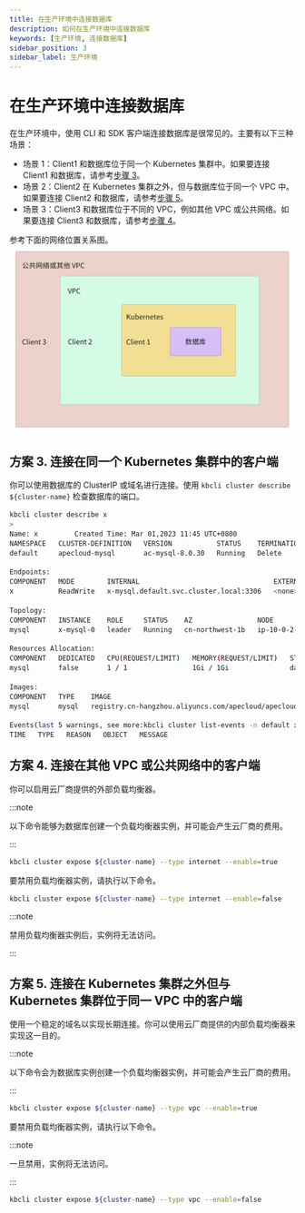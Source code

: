```yaml
---
title: 在生产环境中连接数据库
description: 如何在生产环境中连接数据库
keywords: [生产环境, 连接数据库]
sidebar_position: 3
sidebar_label: 生产环境
---
```


# 在生产环境中连接数据库

在生产环境中，使用 CLI 和 SDK 客户端连接数据库是很常见的。主要有以下三种场景：
- 场景 1：Client1 和数据库位于同一个 Kubernetes 集群中。如果要连接 Client1 和数据库，请参考[步骤 3](#步骤-3-连接在同一个-kubernetes-集群中的客户端)。
- 场景 2：Client2 在 Kubernetes 集群之外，但与数据库位于同一个 VPC 中。如果要连接 Client2 和数据库，请参考[步骤 5](#步骤-5-连接在-kubernetes-集群之外但与-kubernetes-集群位于同一-vpc-中的客户端)。
- 场景 3：Client3 和数据库位于不同的 VPC，例如其他 VPC 或公共网络。如果要连接 Client3 和数据库，请参考[步骤 4](#步骤-4-连接在其他-vpc-或公共网络中的客户端)。

参考下面的网络位置关系图。
![Example](../img/../../img/connect-to-database-in-production-env-network-locations.jpg)

## 方案 3. 连接在同一个 Kubernetes 集群中的客户端

你可以使用数据库的 ClusterIP 或域名进行连接。使用 `kbcli cluster describe ${cluster-name}` 检查数据库的端口。

```bash
kbcli cluster describe x
>
Name: x         Created Time: Mar 01,2023 11:45 UTC+0800
NAMESPACE   CLUSTER-DEFINITION   VERSION           STATUS    TERMINATION-POLICY
default     apecloud-mysql       ac-mysql-8.0.30   Running   Delete

Endpoints:
COMPONENT   MODE        INTERNAL                                 EXTERNAL
x           ReadWrite   x-mysql.default.svc.cluster.local:3306   <none>

Topology:
COMPONENT   INSTANCE    ROLE     STATUS    AZ                NODE                                                       CREATED-TIME
mysql       x-mysql-0   leader   Running   cn-northwest-1b   ip-10-0-2-184.cn-northwest-1.compute.internal/10.0.2.184   Mar 01,2023 11:45 UTC+0800

Resources Allocation:
COMPONENT   DEDICATED   CPU(REQUEST/LIMIT)   MEMORY(REQUEST/LIMIT)   STORAGE-SIZE   STORAGE-CLASS
mysql       false       1 / 1                1Gi / 1Gi               data:10Gi      <none>

Images:
COMPONENT   TYPE    IMAGE
mysql       mysql   registry.cn-hangzhou.aliyuncs.com/apecloud/apecloud-mysql-server:8.0.30-5.alpha2.20230105.gd6b8719.2

Events(last 5 warnings, see more:kbcli cluster list-events -n default x):
TIME   TYPE   REASON   OBJECT   MESSAGE
```

## 方案 4. 连接在其他 VPC 或公共网络中的客户端

你可以启用云厂商提供的外部负载均衡器。

:::note

以下命令能够为数据库创建一个负载均衡器实例，并可能会产生云厂商的费用。

:::

```bash
kbcli cluster expose ${cluster-name} --type internet --enable=true
```

要禁用负载均衡器实例，请执行以下命令。

```bash
kbcli cluster expose ${cluster-name} --type internet --enable=false
```

:::note

禁用负载均衡器实例后，实例将无法访问。

:::

## 方案 5. 连接在 Kubernetes 集群之外但与 Kubernetes 集群位于同一 VPC 中的客户端

使用一个稳定的域名以实现长期连接。你可以使用云厂商提供的内部负载均衡器来实现这一目的。

:::note

以下命令会为数据库实例创建一个负载均衡器实例，并可能会产生云厂商的费用。

:::

```bash
kbcli cluster expose ${cluster-name} --type vpc --enable=true
```

要禁用负载均衡器实例，请执行以下命令。

:::note

一旦禁用，实例将无法访问。

:::

```bash
kbcli cluster expose ${cluster-name} --type vpc --enable=false
```

